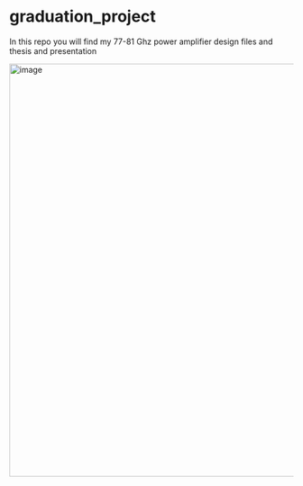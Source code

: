 # graduation_project

In this repo you will find my 77-81 Ghz power amplifier design files and thesis and presentation

<img width="1417" height="734" alt="image" src="https://github.com/user-attachments/assets/28a601a5-2aa9-41af-977c-d72b07166354" />
